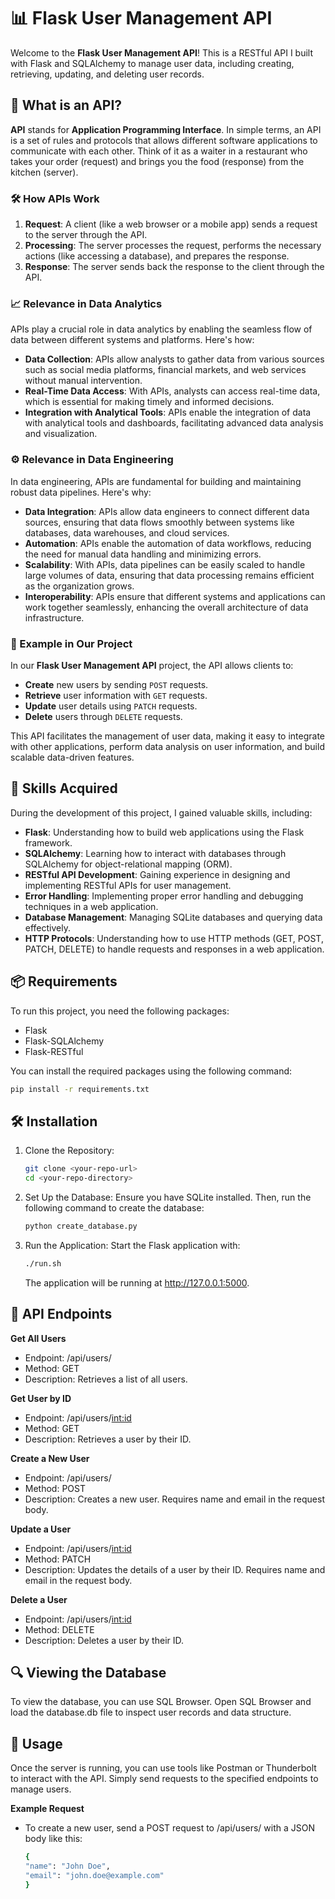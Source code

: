 # 📊 Flask User Management API

Welcome to the **Flask User Management API**! This is a RESTful API I built with Flask and SQLAlchemy to manage user data, including creating, retrieving, updating, and deleting user records.

## 🤔 What is an API?

**API** stands for **Application Programming Interface**. In simple terms, an API is a set of rules and protocols that allows different software applications to communicate with each other. Think of it as a waiter in a restaurant who takes your order (request) and brings you the food (response) from the kitchen (server).

### 🛠 How APIs Work

1. **Request**: A client (like a web browser or a mobile app) sends a request to the server through the API.
2. **Processing**: The server processes the request, performs the necessary actions (like accessing a database), and prepares the response.
3. **Response**: The server sends back the response to the client through the API.

### 📈 Relevance in Data Analytics

APIs play a crucial role in data analytics by enabling the seamless flow of data between different systems and platforms. Here's how:

- **Data Collection**: APIs allow analysts to gather data from various sources such as social media platforms, financial markets, and web services without manual intervention.
- **Real-Time Data Access**: With APIs, analysts can access real-time data, which is essential for making timely and informed decisions.
- **Integration with Analytical Tools**: APIs enable the integration of data with analytical tools and dashboards, facilitating advanced data analysis and visualization.

### ⚙️ Relevance in Data Engineering

In data engineering, APIs are fundamental for building and maintaining robust data pipelines. Here's why:

- **Data Integration**: APIs allow data engineers to connect different data sources, ensuring that data flows smoothly between systems like databases, data warehouses, and cloud services.
- **Automation**: APIs enable the automation of data workflows, reducing the need for manual data handling and minimizing errors.
- **Scalability**: With APIs, data pipelines can be easily scaled to handle large volumes of data, ensuring that data processing remains efficient as the organization grows.
- **Interoperability**: APIs ensure that different systems and applications can work together seamlessly, enhancing the overall architecture of data infrastructure.

### 📝 Example in Our Project

In our **Flask User Management API** project, the API allows clients to:

- **Create** new users by sending `POST` requests.
- **Retrieve** user information with `GET` requests.
- **Update** user details using `PATCH` requests.
- **Delete** users through `DELETE` requests.

This API facilitates the management of user data, making it easy to integrate with other applications, perform data analysis on user information, and build scalable data-driven features.


## 🧠 Skills Acquired

During the development of this project, I gained valuable skills, including:

- **Flask**: Understanding how to build web applications using the Flask framework.
- **SQLAlchemy**: Learning how to interact with databases through SQLAlchemy for object-relational mapping (ORM).
- **RESTful API Development**: Gaining experience in designing and implementing RESTful APIs for user management.
- **Error Handling**: Implementing proper error handling and debugging techniques in a web application.
- **Database Management**: Managing SQLite databases and querying data effectively.
- **HTTP Protocols**: Understanding how to use HTTP methods (GET, POST, PATCH, DELETE) to handle requests and responses in a web application.



## 📦 Requirements

To run this project, you need the following packages:

- Flask
- Flask-SQLAlchemy
- Flask-RESTful

You can install the required packages using the following command:

```bash
pip install -r requirements.txt
```
## 🛠 Installation

  1) Clone the Repository:
     ```bash
     git clone <your-repo-url>
     cd <your-repo-directory>
     ```
  2) Set Up the Database: Ensure you have SQLite installed. Then, run the following command to create the database:
     ```bash
     python create_database.py

  3) Run the Application: Start the Flask application with:
     ```bash
     ./run.sh
     ```
     The application will be running at http://127.0.0.1:5000.

## 🎯 API Endpoints

**Get All Users**
  - Endpoint: /api/users/
  - Method: GET
  - Description: Retrieves a list of all users.

**Get User by ID**
  - Endpoint: /api/users/<int:id>
  - Method: GET
  - Description: Retrieves a user by their ID.

**Create a New User**
  - Endpoint: /api/users/
  - Method: POST
  - Description: Creates a new user. Requires name and email in the request body.

**Update a User**
  - Endpoint: /api/users/<int:id>
  - Method: PATCH
  - Description: Updates the details of a user by their ID. Requires name and email in the request body.

**Delete a User**
  - Endpoint: /api/users/<int:id>
  - Method: DELETE
  - Description: Deletes a user by their ID.

## 🔍 Viewing the Database
To view the database, you can use SQL Browser. Open SQL Browser and load the database.db file to inspect user records and data structure.

## 🎉 Usage
Once the server is running, you can use tools like Postman or Thunderbolt to interact with the API. Simply send requests to the specified endpoints to manage users.

**Example Request**
  - To create a new user, send a POST request to /api/users/ with a JSON body like this:
    ```bash
    {
    "name": "John Doe",
    "email": "john.doe@example.com"
    }
    ```
    











